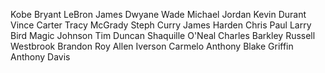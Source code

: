 Kobe Bryant
LeBron James
Dwyane Wade
Michael Jordan
Kevin Durant
Vince Carter
Tracy McGrady
Steph Curry
James Harden
Chris Paul
Larry Bird
Magic Johnson
Tim Duncan
Shaquille O'Neal
Charles Barkley
Russell Westbrook
Brandon Roy
Allen Iverson
Carmelo Anthony
Blake Griffin
Anthony Davis